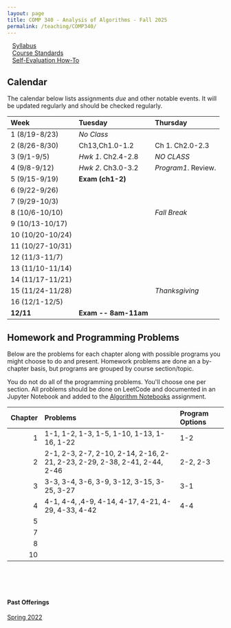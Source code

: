 ```yaml
---
layout: page
title: COMP 340 - Analysis of Algorithms - Fall 2025    
permalink: /teaching/COMP340/
---
```


&nbsp;&nbsp;&nbsp;[Syllabus](/teaching/COMP340/fa25/comp340-syllabus.pdf) <br>
&nbsp;&nbsp;&nbsp;[Course Standards ](/teaching/COMP340/fa25/c340-standards.pdf) <br>
&nbsp;&nbsp;&nbsp;[Self-Evaluation How-To](/teaching/ungrading/howto-portfolio) 

## Calendar

The calendar below lists assignments *due* and other notable events.  It will be updated regularly and should be checked regularly. 

| Week | Tuesday | Thursday | 
| :-- | :-- | :-- | 
| 1 (8/19-8/23)|  *No Class* |  | 
| 2 (8/26-8/30)| Ch13,Ch1.0-1.2  | Ch 1. Ch2.0-2.3 |   
| 3 (9/1-9/5)| *Hwk 1*. Ch2.4-2.8 | *NO CLASS*  |
| 4 (9/8-9/12)| *Hwk 2*. Ch3.0-3.2 | *Program1*. Review. |     
| 5 (9/15-9/19)| **Exam (ch1-2)** |  |      
| 6 (9/22-9/26)|   | |     
| 7 (9/29-10/3)|   | |      
| 8 (10/6-10/10)|  | *Fall Break* | 
| 9 (10/13-10/17)|  | | 
| 10 (10/20-10/24)|  | |
| 11 (10/27-10/31)|   | | 
| 12 (11/3-11/7)|    |     | 
| 13 (11/10-11/14)|  | | 
| 14 (11/17-11/21)|  | | 
| 15 (11/24-11/28) | | *Thanksgiving* | 
| 16 (12/1-12/5)|  | |
| **12/11** | **Exam -- 8am-11am** | |

## Homework and Programming Problems 

Below are the problems for each chapter along with possible programs you might choose to do and present. Homework problems are done an a by-chapter basis, but programs are grouped by course section/topic.  

You do not do all of the programming problems. You'll choose one per section.  All problems should be done on LeetCode and documented in an Jupyter Notebook and added to the [Algorithm Notebooks](https://classroom.github.com/a/XRi-dCqj) assignment. 

| Chapter | Problems | Program Options | 
| --: | :-- | :-- | 
| 1 | 1-1, 1-2, 1-3, 1-5, 1-10, 1-13, 1-16, 1-22 | 1-2 |  
| 2 | 2-1, 2-3, 2-7, 2-10, 2-14, 2-16, 2-21, 2-23, 2-29, 2-38, 2-41, 2-44, 2-46 | 2-2, 2-3 |
| 3 | 3-3, 3-4, 3-6, 3-9, 3-12, 3-15, 3-25, 3-27 | 3-1 |
| 4 | 4-1, 4-4, ,4-9, 4-14, 4-17, 4-21, 4-29, 4-33, 4-42 | 4-4 |
| 5 | | | 
| 7 | | |
| 8 | | |
| 10 | | | 

<br><br><br>


#### Past Offerings

[Spring 2022](/teaching/COMP340/sp22/)
